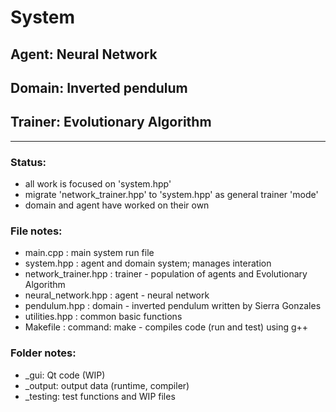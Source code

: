 
# System

## Agent: Neural Network

## Domain: Inverted pendulum

## Trainer: Evolutionary Algorithm

---

### Status:
* all work is focused on 'system.hpp'
* migrate 'network_trainer.hpp' to 'system.hpp' as general trainer 'mode'
* domain and agent have worked on their own

### File notes:
* main.cpp : main system run file
* system.hpp : agent and domain system; manages interation
* network_trainer.hpp : trainer - population of agents and Evolutionary Algorithm
* neural_network.hpp : agent - neural network
* pendulum.hpp : domain - inverted pendulum written by Sierra Gonzales
* utilities.hpp : common basic functions
* Makefile : command: make - compiles code (run and test) using g++

### Folder notes:
* _gui: Qt code (WIP)
* _output: output data (runtime, compiler)
* _testing: test functions and WIP files
